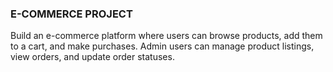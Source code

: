 ### E-COMMERCE PROJECT 

Build an e-commerce platform where users can browse
products, add them to a cart, and make purchases. Admin users can
manage product listings, view orders, and update order statuses.